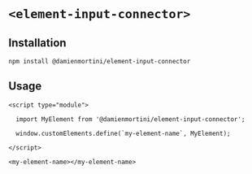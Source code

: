 # `<element-input-connector>`

## Installation

```
npm install @damienmortini/element-input-connector
```

## Usage
```
<script type="module">

  import MyElement from '@damienmortini/element-input-connector';

  window.customElements.define(`my-element-name`, MyElement);

</script>

<my-element-name></my-element-name>
```
